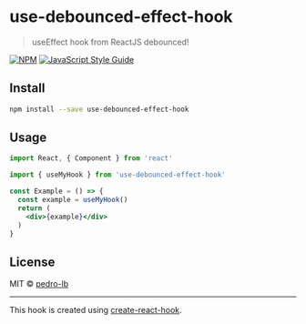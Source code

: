 # use-debounced-effect-hook

> useEffect hook from ReactJS debounced!

[![NPM](https://img.shields.io/npm/v/use-debounced-effect-hook.svg)](https://www.npmjs.com/package/use-debounced-effect-hook) [![JavaScript Style Guide](https://img.shields.io/badge/code_style-standard-brightgreen.svg)](https://standardjs.com)

## Install

```bash
npm install --save use-debounced-effect-hook
```

## Usage

```jsx
import React, { Component } from 'react'

import { useMyHook } from 'use-debounced-effect-hook'

const Example = () => {
  const example = useMyHook()
  return (
    <div>{example}</div>
  )
}
```

## License

MIT © [pedro-lb](https://github.com/pedro-lb)

---

This hook is created using [create-react-hook](https://github.com/hermanya/create-react-hook).
